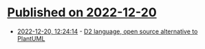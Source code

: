 # [Published on 2022-12-20](index.md)

* [2022-12-20, 12:24:14](https://news.ycombinator.com/item?id=34064921) - [D2 language, open source alternative to PlantUML](https://d2lang.com/tour/intro/)
